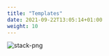```yaml
---
title: "Templates"
date: 2021-09-22T13:05:14+01:00
weight: 10
---
```


![stack-png](templates/stack.png)
